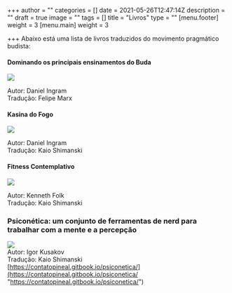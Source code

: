 +++
author = ""
categories = []
date = 2021-05-26T12:47:14Z
description = ""
draft = true
image = ""
tags = []
title = "Livros"
type = ""
[menu.footer]
weight = 3
[menu.main]
weight = 3

+++
Abaixo está uma lista de livros traduzidos do movimento pragmático budista:

#### Dominando os principais ensinamentos do Buda

[![](https://m.media-amazon.com/images/I/51smEir-otL.jpg)  ](https://dpeb.netlify.app/)

Autor: Daniel Ingram  
Tradução: Felipe Marx

#### Kasina do Fogo

[![](https://assets.lulu.com/cover_thumbs/1/9/19eegdd9-front-shortedge-384.jpg)  ](https://kasinadofogo.netlify.app/)

Autor: Daniel Ingram  
Tradução: Kaio Shimanski

#### Fitness Contemplativo

[![](/images/fitness-contemplativo.png)  ](https://fitness-contemplativo.netlify.app/)

Autor: Kenneth Folk  
Tradução: Kaio Shimanski

### Psiconética: um conjunto de ferramentas de nerd para trabalhar com a mente e a percepção  
  
![](/images/15827903959_de364b2c73_b.jpg)  
Autor: Igor Kusakov  
Tradução: Kaio Shimanski  
[https://contatopineal.gitbook.io/psiconetica/](https://contatopineal.gitbook.io/psiconetica/ "https://contatopineal.gitbook.io/psiconetica/")